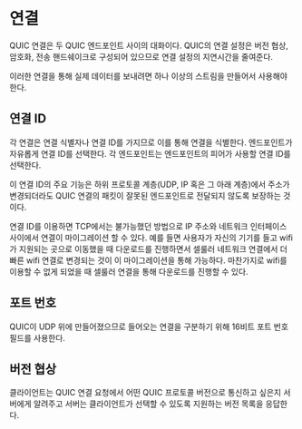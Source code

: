 <!--
# Connections

A QUIC connection is a single conversation between two QUIC endpoints. QUIC's
connection establishment combines version negotiation with the cryptographic
and transport handshakes to reduce connection establishment latency.

To actually send data over such a connection, one or more streams have to be
created and used.

## Connection ID

Each connection possesses a set of connection identifiers, or connection IDs,
each of which can be used to identify the connection. Connection IDs are
independently selected by endpoints; each endpoint selects the connection IDs
that its peer uses.

The primary function of these connection IDs is to ensure that changes in
addressing at lower protocol layers (UDP, IP, and below) do not cause packets
for a QUIC connection to be delivered to the wrong endpoint.

By taking advantage of the connection ID, connections can thus migrate between
IP addresses and network interfaces in ways TCP never could. For instance,
migration allows an in-progress download to move from a cellular network connection
to a faster wifi connection when the user moves their device into a location
offering wifi. Similarly, the download can proceed over the cellular connection
if wifi becomes unavailable.

## Port numbers

QUIC is built atop UDP, so a 16 bit port number field is used to differentiate
incoming connections.

## Version negotiation

An QUIC connection request originating from a client will tell the server
which QUIC protocol version it wants to speak, and the server will respond
with a list of supported versions for the client to select from.
-->

# 연결

QUIC 연결은 두 QUIC 엔드포인트 사이의 대화이다. QUIC의 연결 설정은 버전 협상, 암호화,
전송 핸드쉐이크로 구성되어 있으므로 연결 설정의 지연시간을 줄여준다.

이러한 연결을 통해 실제 데이터를 보내려면 하나 이상의 스트림을 만들어서 사용해야 한다.

## 연결 ID

각 연결은 연결 식별자나 연결 ID를 가지므로 이를 통해 연결을 식별한다. 엔드포인트가 자유롭게
연결 ID를 선택한다. 각 엔드포인트는 엔드포인트의 피어가 사용할 연결 ID를 선택한다.

이 연결 ID의 주요 기능은 하위 프로토콜 계층(UDP, IP 혹은 그 아래 계층)에서 주소가 변경되더라도
QUIC 연결의 패킷이 잘못된 엔드포인트로 전달되지 않도록 보장하는 것이다.

연결 ID를 이용하면 TCP에서는 불가능했던 방법으로 IP 주소와 네트워크 인터페이스 사이에서
연결이 마이그레이션 할 수 있다. 예를 들면 사용자가 자신의 기기를 들고 wifi가 지원되는 곳으로
이동했을 때 다운로드를 진행하면서 셀룰러 네트워크 연결에서 더 빠른 wifi 연결로 변경되는 것이
이 마이그레이션을 통해 가능하다. 마찬가지로 wifi를 이용할 수 없게 되었을 때
셀룰러 연결을 통해 다운로드를 진행할 수 있다.

## 포트 번호

QUIC이 UDP 위에 만들어졌으므로 들어오는 연결을 구분하기 위해 16비트 포트 번호 필드를 사용한다.

## 버전 협상

클라이언트는 QUIC 연결 요청에서 어떤 QUIC 프로토콜 버전으로 통신하고 싶은지 서버에게 알려주고
서버는 클라이언트가 선택할 수 있도록 지원하는 버전 목록을 응답한다.

